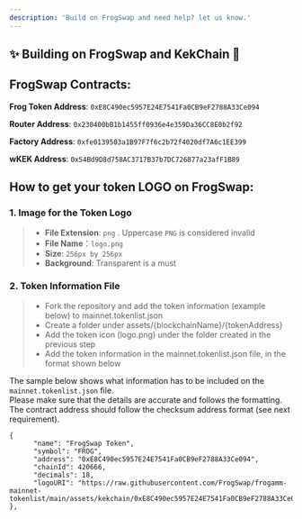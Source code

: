 ```yaml
---
description: 'Build on FrogSwap and need help? let us know.'
---
```


## ✨ Building on FrogSwap and KekChain 🐸

## **FrogSwap Contracts:**

**Frog Token Address**: `0xE8C490ec5957E24E7541Fa0CB9eF2788A33Ce094`

**Router Address**: `0x230400bB1b1455ff0936e4e359Da36CC8E0b2f92`

**Factory Address**: `0xfe0139503a1B97F7f6c2b72f4020df7A6c1EE399`

**wKEK Address**: `0x54Bd9D8d758AC3717B37b7DC726877a23afF1B89`

## How to get your token LOGO on FrogSwap:

### 1. Image for the Token Logo <a id="1-image-for-the-token-logo"></a>

> * **File Extension**: `png` . Uppercase `PNG` is considered invalid
> * **File Name**：`logo.png`
> * **Size**: `256px by 256px`
> * **Background**: Transparent is a must

### 2. Token Information File <a id="2-token-information-file"></a>

> * Fork the repository and add the token information (example below) to mainnet.tokenlist.json
> * Create a folder under assets/{blockchainName}/{tokenAddress}
> * Add the token icon (logo.png) under the folder created in the previous step
> * Add the token information in the mainnet.tokenlist.json file, in the format shown below

The sample below shows what information has to be included on the `mainnet.tokenlist.json` file.  
Please make sure that the details are accurate and follows the formatting.  
The contract address should follow the checksum address format \(see next requirement\).

```
{
      "name": "FrogSwap Token",
      "symbol": "FROG",
      "address": "0xE8C490ec5957E24E7541Fa0CB9eF2788A33Ce094",
      "chainId": 420666,
      "decimals": 18,
      "logoURI": "https://raw.githubusercontent.com/FrogSwap/frogamm-mainnet-tokenlist/main/assets/kekchain/0xE8C490ec5957E24E7541Fa0CB9eF2788A33Ce094/logo.png"
},

```
